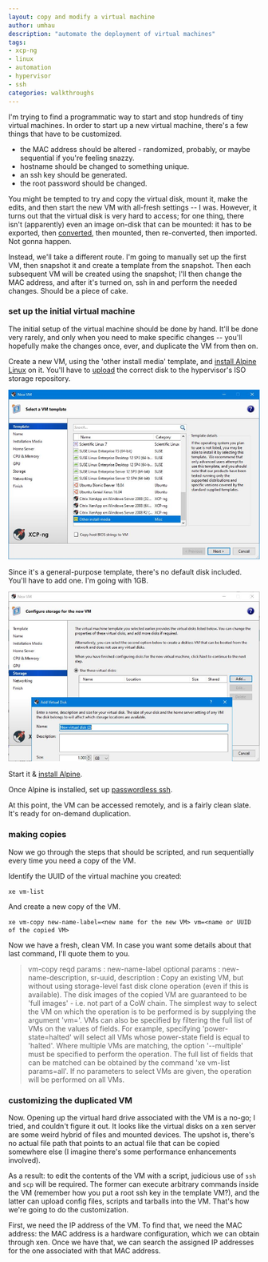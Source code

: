 ```yaml
---
layout: copy and modify a virtual machine
author: umhau
description: "automate the deployment of virtual machines"
tags: 
- xcp-ng
- linux
- automation
- hypervisor
- ssh
categories: walkthroughs
---
```


I'm trying to find a programmatic way to start and stop hundreds of tiny virtual machines.  In order to start up a new virtual machine, there's a few things that have to be customized. 

- the MAC address should be altered - randomized, probably, or maybe sequential if you're feeling snazzy.
- hostname should be changed to something unique.
- an ssh key should be generated.
- the root password should be changed.

You might be tempted to try and copy the virtual disk, mount it, make the edits, and then start the new VM with all-fresh settings -- I was. However, it turns out that the virtual disk is very hard to access; for one thing, there isn't (apparently) even an image on-disk that can be mounted: it has to be exported, then [converted](https://github.com/eriklax/xva-img), then mounted, then re-converted, then imported. Not gonna happen.

Instead, we'll take a different route. I'm going to manually set up the first VM, then snapshot it and create a template from the snapshot. Then each subsequent VM will be created using the snapshot; I'll then change the MAC address, and after it's turned on, ssh in and perform the needed changes.  Should be a piece of cake.

### set up the initial virtual machine

The initial setup of the virtual machine should be done by hand. It'll be done very rarely, and only when you need to make specific changes -- you'll hopefully make the changes once, ever, and duplicate the VM from then on.

Create a new VM, using the 'other install media' template, and [install Alpine Linux](https://umhau.github.io/alpine-linux/) on it.  You'll have to [upload](https://umhau.github.io/create-local-ISO-repository-on-xcp-ng/) the correct disk to the hypervisor's ISO storage repository.

![](https://raw.githubusercontent.com/umhau/umhau.github.io/master/images/other-install-media.JPG)

Since it's a general-purpose template, there's no default disk included. You'll have to add one. I'm going with 1GB.

![](https://raw.githubusercontent.com/umhau/umhau.github.io/master/images/add-virtual-disk.jpg)

Start it & [install Alpine](https://umhau.github.io/alpine-linux/).  

Once Alpine is installed, set up [passwordless ssh](https://umhau.github.io/set-up-passwordless-ssh/).  

At this point, the VM can be accessed remotely, and is a fairly clean slate. It's ready for on-demand duplication.

### making copies

Now we go through the steps that should be scripted, and run sequentially every time you need a copy of the VM.

Identify the UUID of the virtual machine you created:

```
xe vm-list
```

And create a new copy of the VM. 

```
xe vm-copy new-name-label=<new name for the new VM> vm=<name or UUID of the copied VM>
```

Now we have a fresh, clean VM. In case you want some details about that last command, I'll quote them to you. 

> vm-copy
> reqd params : new-name-label
> optional params : new-name-description, sr-uuid, <vm-selectors>
> description : Copy an existing VM, but without using storage-level fast disk clone operation (even if this is available). The disk images of the copied VM are guaranteed to be 'full images' - i.e. not part of a CoW chain. The simplest way to select the VM on which the operation is to be performed is by supplying the argument 'vm=<name or uuid>'. VMs can also be specified by filtering the full list of VMs on the values of fields. For example, specifying 'power-state=halted' will select all VMs whose power-state field is equal to 'halted'. Where multiple VMs are matching, the option '--multiple' must be specified to perform the operation. The full list of fields that can be matched can be obtained by the command 'xe vm-list params=all'. If no parameters to select VMs are given, the operation will be performed on all VMs. 

### customizing the duplicated VM

Now. Opening up the virtual hard drive associated with the VM is a no-go; I tried, and couldn't figure it out. It looks like the virtual disks on a xen server are some weird hybrid of files and mounted devices. The upshot is, there's no actual file path that points to an actual file that can be copied somewhere else (I imagine there's some performance enhancements involved).

As a result: to edit the contents of the VM with a script, judicious use of `ssh` and `scp` will be required. The former can execute arbitrary commands inside the VM (remember how you put a root ssh key in the template VM?), and the latter can upload config files, scripts and tarballs into the VM. That's how we're going to do the customization.

First, we need the IP address of the VM. To find that, we need the MAC address: the MAC address is a hardware configuration, which we can obtain through xen. Once we have that, we can search the assigned IP addresses for the one associated with that MAC address.

